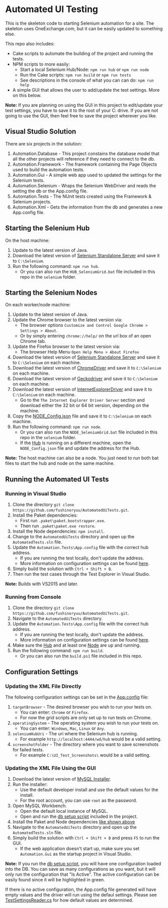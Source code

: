 # Automated UI Testing
This is the skeleton code to starting Selenium automation for a site. The skeleton uses OneExchange.com, but it can be easily updated to something else.

This repo also includes:
- Cake scripts to automate the building of the project and running the tests.
- NPM scripts to more easily:
  - Start a local Selenium Hub/Node: `npm run hub` or `npm run node`
  - Run the Cake scripts: `npm run build` or `npm run tests`
  - See descriptions in the console of what you can can do: `npm run help`
- A simple GUI that allows the user to add/update the test settings. More on this below.

**Note:** If you are planning on using the GUI in this project to edit/update your test settings, you have to save it to the root of your C: drive. If you are not going to use the GUI, then feel free to save the project wherever you like.

## Visual Studio Solution
There are six projects in the solution:

1. Automation.Database - This project constains the database model that all the other projects will reference if they need to connect to the db.
2. Automation.Framework - The framework containing the Page Objects used to build the automation tests.
3. Automation.Gui - A simple web app used to updated the settings for the Selenium tests.
4. Automation.Selenium - Wraps the Selenium WebDriver and reads the setting the db or the App.config file.
5. Automation.Tests - The NUnit tests created using the Framework & Selenium projects.
6. Automation.Xml - Gets the information from the db and generates a new App.config file.

## Starting the Selenium Hub
On the host machine:

1. Update to the latest version of Java.
2. Download the latest version of [Selenium Standalone Server](http://www.seleniumhq.org/download) and save it to `C:\Selenium`.
3. Run the following command: `npm run hub`.
   - Or you can also run the `HUB_SeleniumGrid.bat` file included in this repo in the `selenium` folder.

## Starting the Selenium Nodes
On each worker/node machine:

1. Update to the latest version of Java.
2. Update the Chrome browser to the latest version via:
   - The browser options `Customize and Control Google Chrome > Settings > About`.
   - Or by simply entering `chrome://help/` on the url box of an open Chrome tab.
3. Update the Firefox browser to the latest version via:
   - The browser Help Menu `Open Help Menu > About Firefox`
4. Download the latest version of [Selenium Standalone Server](http://www.seleniumhq.org/download) and save it to `C:\Selenium` on each machine.
5. Download the latest version of [ChromeDriver](https://sites.google.com/a/chromium.org/chromedriver/downloads) and save it to `C:\Selenium` on each machine.
6. Download the latest version of [Geckodriver](https://github.com/mozilla/geckodriver/releases) and save it to `C:\Selenium` on each machine.
7. Download the latest version of [InternetExplorerDriver](http://www.seleniumhq.org/download/) and save it to `C:\Selenium` on each machine.
   - Go to the `The Internet Explorer Driver Server` section and download either the 32 bit or 64 bit version, depending on the machine.
8. Copy the [NODE_Config.json](selenium/NODE_Config.json) file and save it to `C:\Selenium` on each machine.
9. Run the following command: `npm run node`.
   - Or you can also run the `NODE_SeleniumGrid.bat` file included in this repo in the `selenium` folder.
   - If the [Hub](#starting-the-selenium-hub) is running on a different machine, open the `NODE_Config.json` file and update the address for the Hub.

**Note:** The host machine can also be a node. You just need to run both bat files to start the hub and node on the same machine.

## Running the Automated UI Tests

### Running in Visual Studio
1. Clone the directory `git clone https://github.com/fushinoryuu/AutomatedUiTests.git`.
2. Install the Paket dependencies:
   - First run `.paket\paket.bootstrapper.exe`.
   - Then run `.paket\paket.exe restore`.
3. Install the Node dependencies: `npm install`.
4. Change to the `AutomatedUiTests` directory and open up the `AutomatedTests.sln` file.
5. Update the `Automation.Tests\App.config` file with the correct hub address.
   - If you are running the test locally, don't update the address.
   - More information on configuration settings can be found [here](#configuration-settings).
6. Simply build the solution with `Ctrl + Shift + B`.
7. Then run the test cases through the Test Explorer in Visual Studio.

**Note:** Builds with VS2015 and later.

### Running from Console
1. Clone the directory `git clone https://github.com/fushinoryuu/AutomatedUiTests.git`.
2. Navigate to the `AutomatedUiTests` directory.
3. Update the `Automation.Tests\App.config` file with the correct hub address.
   - If you are running the test locally, don't update the address.
   - More information on configuration settings can be found [here](#configuration-settings).
4. Make sure the [Hub](#starting-the-selenium-hub) and at least one [Node](#starting-the-selenium-nodes) are up and running.
5. Run the following command: `npm run build`.
   - Or you can also run the `build.ps1` file included in this repo.

## Configuration Settings

### Updating the XML File Directly
The following configuration settings can be set in the [App.config](src/Automation.Tests/App.config) file:

1. `targetBrowser` - The desired browser you wish to run your tests on.
   - You can enter: `Chrome` or `Firefox`.
   - For now the grid scripts are only set up to run tests on Chrome.
2. `operatingSystem` - The operating system you wish to run your tests on.
   - You can enter: `Windows`, `Mac`, `Linux` or `Any`.
3. `seleniumHubUri` - The uri where the Selenium hub is running.
   - For example `http://localhost:4444/wd/hub` would be a valid setting.
4. `screenshotFolder` - The directory where you want to save screenshots for failed tests.
   - For example `C:\UI_Test_Screenshots\` would be a valid setting.

### Updating the XML File Using the GUI
1. Download the latest version of [MySQL Installer](https://dev.mysql.com/downloads/windows/installer/).
2. Run the installer:
   - Use the default developer install and use the default values for the install.
   - For the root account, you can use `root` as the password.
3. Open MySQL Workbench.
   - Open the default local instance of MySQL.
   - Open and run the [db setup script](db_setup.sql) included in the project.
4. Install the Paket and Node dependencies [like shown above](#running-from-console)
5. Navigate to the `AutomatedUiTests` directory and open up the `AutomatedTests.sln` file.
6. Simply build the solution with `Ctrl + Shift + B` and press `F5` to run the GUI.
   - If the web application doesn't start up, make sure you set `Automation.Gui` as the startup project in Visual Studio.

**Note:** If you run the [db setup script](db_setup.sql), you will have one configuration loaded into the DB. You can save as many configurations as you want, but it will only run the configuration that "Is Active". The active configuration can be easily found since it will be highlighted in green.

If there is no active configuration, the App.config file generated will have empty values and the driver will run using the defaul settings. Please see [TestSettingsReader.cs](src/Automation.Selenium/Utils/TestSettingsReader.cs) for how default values are determined.